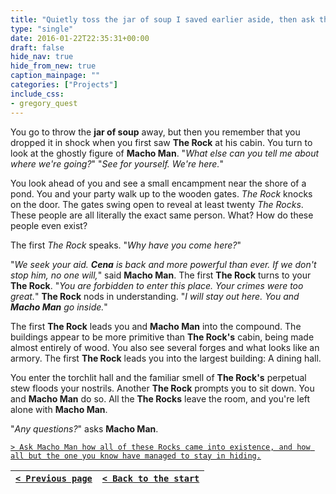 ```yaml
---
title: "Quietly toss the jar of soup I saved earlier aside, then ask the Rock what his title means among the people in his society, and ask Macho Man if there's anything more he can tell me about the mission or where we're going."
type: "single"
date: 2016-01-22T22:35:31+00:00
draft: false
hide_nav: true
hide_from_new: true
caption_mainpage: ""
categories: ["Projects"]
include_css:
- gregory_quest
---
```


You go to throw the **jar of soup** away, but then you remember that you dropped it in shock when you first saw **The Rock** at his cabin. You turn to look at the ghostly figure of **Macho Man**. "*What else can you tell me about where we're going?*" "*See for yourself. We're here.*"

You look ahead of you and see a small encampment near the shore of a pond. You and your party walk up to the wooden gates. *The Rock* knocks on the door. The gates swing open to reveal at least twenty *The Rocks*. These people are all literally the exact same person. What? How do these people even exist?

The first *The Rock* speaks. "*Why have you come here?*"

"*We seek your aid. **Cena** is back and more powerful than ever. If we don't stop him, no one will,*" said **Macho Man**. The first **The Rock** turns to your **The Rock**. "*You are forbidden to enter this place. Your crimes were too great.*" **The Rock** nods in understanding. "*I will stay out here. You and **Macho Man** go inside.*"

The first **The Rock** leads you and **Macho Man** into the compound. The buildings appear to be more primitive than **The Rock's** cabin, being made almost entirely of wood. You also see several forges and what looks like an armory. The first **The Rock** leads you into the largest building: A dining hall.

You enter the torchlit hall and the familiar smell of **The Rock's** perpetual stew floods your nostrils. Another **The Rock** prompts you to sit down. You and **Macho Man** do so. All the **The Rocks** leave the room, and you're left alone with **Macho Man**. 

"*Any questions?*" asks **Macho Man**.

[``> Ask Macho Man how all of these Rocks came into existence, and how all but the one you know have managed to stay in hiding.``](../18)

|[``< Previous page``](../16)|[``< Back to the start``](../)|
|---|---|